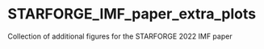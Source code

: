# STARFORGE_IMF_paper_extra_plots
Collection of additional figures for the STARFORGE 2022 IMF paper 
